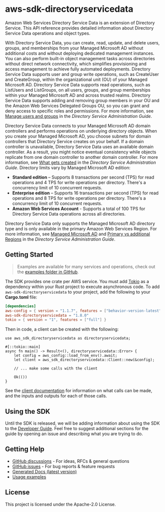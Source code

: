# aws-sdk-directoryservicedata

Amazon Web Services Directory Service Data is an extension of Directory Service. This API reference provides detailed information about Directory Service Data operations and object types.

With Directory Service Data, you can create, read, update, and delete users, groups, and memberships from your Managed Microsoft AD without additional costs and without deploying dedicated management instances. You can also perform built-in object management tasks across directories without direct network connectivity, which simplifies provisioning and access management to achieve fully automated deployments. Directory Service Data supports user and group write operations, such as CreateUser and CreateGroup, within the organizational unit (OU) of your Managed Microsoft AD. Directory Service Data supports read operations, such as ListUsers and ListGroups, on all users, groups, and group memberships within your Managed Microsoft AD and across trusted realms. Directory Service Data supports adding and removing group members in your OU and the Amazon Web Services Delegated Groups OU, so you can grant and deny access to specific roles and permissions. For more information, see [Manage users and groups](https://docs.aws.amazon.com/directoryservice/latest/admin-guide/ms_ad_manage_users_groups.html) in the _Directory Service Administration Guide_.

Directory Service Data connects to your Managed Microsoft AD domain controllers and performs operations on underlying directory objects. When you create your Managed Microsoft AD, you choose subnets for domain controllers that Directory Service creates on your behalf. If a domain controller is unavailable, Directory Service Data uses an available domain controller. As a result, you might notice eventual consistency while objects replicate from one domain controller to another domain controller. For more information, see [What gets created](https://docs.aws.amazon.com/directoryservice/latest/admin-guide/ms_ad_getting_started_what_gets_created.html) in the _Directory Service Administration Guide_. Directory limits vary by Managed Microsoft AD edition:
  - __Standard edition__ – Supports 8 transactions per second (TPS) for read operations and 4 TPS for write operations per directory. There's a concurrency limit of 10 concurrent requests.
  - __Enterprise edition__ – Supports 16 transactions per second (TPS) for read operations and 8 TPS for write operations per directory. There's a concurrency limit of 10 concurrent requests.
  - __Amazon Web Services Account__ - Supports a total of 100 TPS for Directory Service Data operations across all directories.

Directory Service Data only supports the Managed Microsoft AD directory type and is only available in the primary Amazon Web Services Region. For more information, see [Managed Microsoft AD](https://docs.aws.amazon.com/directoryservice/latest/admin-guide/directory_microsoft_ad.html) and [Primary vs additional Regions](https://docs.aws.amazon.com/directoryservice/latest/admin-guide/multi-region-global-primary-additional.html) in the _Directory Service Administration Guide_.

## Getting Started

> Examples are available for many services and operations, check out the
> [examples folder in GitHub](https://github.com/awslabs/aws-sdk-rust/tree/main/examples).

The SDK provides one crate per AWS service. You must add [Tokio](https://crates.io/crates/tokio)
as a dependency within your Rust project to execute asynchronous code. To add `aws-sdk-directoryservicedata` to
your project, add the following to your **Cargo.toml** file:

```toml
[dependencies]
aws-config = { version = "1.1.7", features = ["behavior-version-latest"] }
aws-sdk-directoryservicedata = "1.8.0"
tokio = { version = "1", features = ["full"] }
```

Then in code, a client can be created with the following:

```rust,no_run
use aws_sdk_directoryservicedata as directoryservicedata;

#[::tokio::main]
async fn main() -> Result<(), directoryservicedata::Error> {
    let config = aws_config::load_from_env().await;
    let client = aws_sdk_directoryservicedata::Client::new(&config);

    // ... make some calls with the client

    Ok(())
}
```

See the [client documentation](https://docs.rs/aws-sdk-directoryservicedata/latest/aws_sdk_directoryservicedata/client/struct.Client.html)
for information on what calls can be made, and the inputs and outputs for each of those calls.

## Using the SDK

Until the SDK is released, we will be adding information about using the SDK to the
[Developer Guide](https://docs.aws.amazon.com/sdk-for-rust/latest/dg/welcome.html). Feel free to suggest
additional sections for the guide by opening an issue and describing what you are trying to do.

## Getting Help

* [GitHub discussions](https://github.com/awslabs/aws-sdk-rust/discussions) - For ideas, RFCs & general questions
* [GitHub issues](https://github.com/awslabs/aws-sdk-rust/issues/new/choose) - For bug reports & feature requests
* [Generated Docs (latest version)](https://awslabs.github.io/aws-sdk-rust/)
* [Usage examples](https://github.com/awslabs/aws-sdk-rust/tree/main/examples)

## License

This project is licensed under the Apache-2.0 License.

